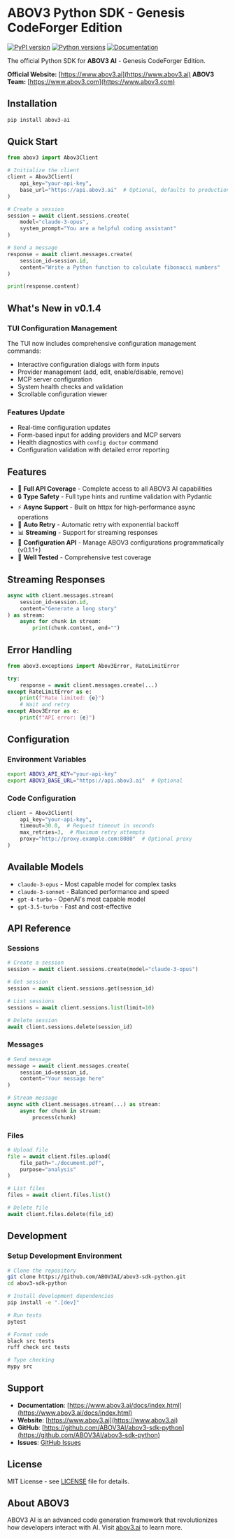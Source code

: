 # ABOV3 Python SDK - Genesis CodeForger Edition

[![PyPI version](https://img.shields.io/pypi/v/abov3-ai.svg)](https://pypi.org/project/abov3-ai/)
[![Python versions](https://img.shields.io/pypi/pyversions/abov3-ai.svg)](https://pypi.org/project/abov3-ai/)
[![Documentation](https://img.shields.io/badge/docs-abov3.ai-blue)](https://www.abov3.ai/docs/index.html)

The official Python SDK for **ABOV3 AI** - Genesis CodeForger Edition.

**Official Website:** [https://www.abov3.ai](https://www.abov3.ai)
**ABOV3 Team:** [https://www.abov3.com](https://www.abov3.com)

## Installation

```bash
pip install abov3-ai
```

## Quick Start

```python
from abov3 import Abov3Client

# Initialize the client
client = Abov3Client(
    api_key="your-api-key",
    base_url="https://api.abov3.ai"  # Optional, defaults to production
)

# Create a session
session = await client.sessions.create(
    model="claude-3-opus",
    system_prompt="You are a helpful coding assistant"
)

# Send a message
response = await client.messages.create(
    session_id=session.id,
    content="Write a Python function to calculate fibonacci numbers"
)

print(response.content)
```

## What's New in v0.1.4

### TUI Configuration Management
The TUI now includes comprehensive configuration management commands:
- Interactive configuration dialogs with form inputs
- Provider management (add, edit, enable/disable, remove)
- MCP server configuration
- System health checks and validation
- Scrollable configuration viewer

### Features Update
- Real-time configuration updates
- Form-based input for adding providers and MCP servers
- Health diagnostics with `config doctor` command
- Configuration validation with detailed error reporting

## Features

- 🚀 **Full API Coverage** - Complete access to all ABOV3 AI capabilities
- 🔒 **Type Safety** - Full type hints and runtime validation with Pydantic
- ⚡ **Async Support** - Built on httpx for high-performance async operations
- 🔄 **Auto Retry** - Automatic retry with exponential backoff
- 📊 **Streaming** - Support for streaming responses
- 🔧 **Configuration API** - Manage ABOV3 configurations programmatically (v0.1.1+)
- 🧪 **Well Tested** - Comprehensive test coverage

## Streaming Responses

```python
async with client.messages.stream(
    session_id=session.id,
    content="Generate a long story"
) as stream:
    async for chunk in stream:
        print(chunk.content, end="")
```

## Error Handling

```python
from abov3.exceptions import Abov3Error, RateLimitError

try:
    response = await client.messages.create(...)
except RateLimitError as e:
    print(f"Rate limited: {e}")
    # Wait and retry
except Abov3Error as e:
    print(f"API error: {e}")
```

## Configuration

### Environment Variables

```bash
export ABOV3_API_KEY="your-api-key"
export ABOV3_BASE_URL="https://api.abov3.ai"  # Optional
```

### Code Configuration

```python
client = Abov3Client(
    api_key="your-api-key",
    timeout=30.0,  # Request timeout in seconds
    max_retries=3,  # Maximum retry attempts
    proxy="http://proxy.example.com:8080"  # Optional proxy
)
```

## Available Models

- `claude-3-opus` - Most capable model for complex tasks
- `claude-3-sonnet` - Balanced performance and speed
- `gpt-4-turbo` - OpenAI's most capable model
- `gpt-3.5-turbo` - Fast and cost-effective

## API Reference

### Sessions

```python
# Create a session
session = await client.sessions.create(model="claude-3-opus")

# Get session
session = await client.sessions.get(session_id)

# List sessions
sessions = await client.sessions.list(limit=10)

# Delete session
await client.sessions.delete(session_id)
```

### Messages

```python
# Send message
message = await client.messages.create(
    session_id=session_id,
    content="Your message here"
)

# Stream message
async with client.messages.stream(...) as stream:
    async for chunk in stream:
        process(chunk)
```

### Files

```python
# Upload file
file = await client.files.upload(
    file_path="./document.pdf",
    purpose="analysis"
)

# List files
files = await client.files.list()

# Delete file
await client.files.delete(file_id)
```

## Development

### Setup Development Environment

```bash
# Clone the repository
git clone https://github.com/ABOV3AI/abov3-sdk-python.git
cd abov3-sdk-python

# Install development dependencies
pip install -e ".[dev]"

# Run tests
pytest

# Format code
black src tests
ruff check src tests

# Type checking
mypy src
```

## Support

- **Documentation**: [https://www.abov3.ai/docs/index.html](https://www.abov3.ai/docs/index.html)
- **Website**: [https://www.abov3.ai](https://www.abov3.ai)
- **GitHub**: [https://github.com/ABOV3AI/abov3-sdk-python](https://github.com/ABOV3AI/abov3-sdk-python)
- **Issues**: [GitHub Issues](https://github.com/ABOV3AI/abov3-sdk-python/issues)

## License

MIT License - see [LICENSE](LICENSE) file for details.

## About ABOV3

ABOV3 AI is an advanced code generation framework that revolutionizes how developers interact with AI. Visit [abov3.ai](https://www.abov3.ai) to learn more.
